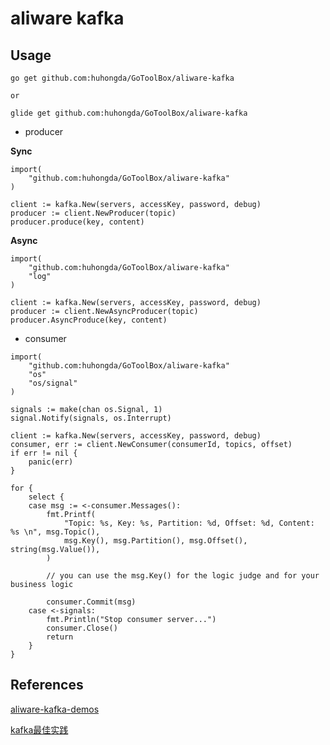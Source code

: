 # aliware kafka

## Usage

```
go get github.com:huhongda/GoToolBox/aliware-kafka

or 

glide get github.com:huhongda/GoToolBox/aliware-kafka
```

* producer


**Sync**

```
import(
    "github.com:huhongda/GoToolBox/aliware-kafka"
)

client := kafka.New(servers, accessKey, password, debug)
producer := client.NewProducer(topic)
producer.produce(key, content)
```


**Async**

```
import(
    "github.com:huhongda/GoToolBox/aliware-kafka"
    "log"
)

client := kafka.New(servers, accessKey, password, debug)
producer := client.NewAsyncProducer(topic)
producer.AsyncProduce(key, content)
```

* consumer
```
import(
    "github.com:huhongda/GoToolBox/aliware-kafka"
    "os"
    "os/signal"
)

signals := make(chan os.Signal, 1)
signal.Notify(signals, os.Interrupt)

client := kafka.New(servers, accessKey, password, debug)
consumer, err := client.NewConsumer(consumerId, topics, offset)
if err != nil {
    panic(err)
}

for {
    select {
    case msg := <-consumer.Messages():
        fmt.Printf(
            "Topic: %s, Key: %s, Partition: %d, Offset: %d, Content: %s \n", msg.Topic(),
            msg.Key(), msg.Partition(), msg.Offset(), string(msg.Value()),
        )
        
        // you can use the msg.Key() for the logic judge and for your business logic
        
        consumer.Commit(msg)
    case <-signals:
        fmt.Println("Stop consumer server...")
        consumer.Close()
        return
    }
}
```

## References

[aliware-kafka-demos](https://github.com/AliwareMQ/aliware-kafka-demos/kafka-go-demo)

[kafka最佳实践](https://help.aliyun.com/document_detail/60691.html?spm=5176.product29530.6.609.FpkKHb)
